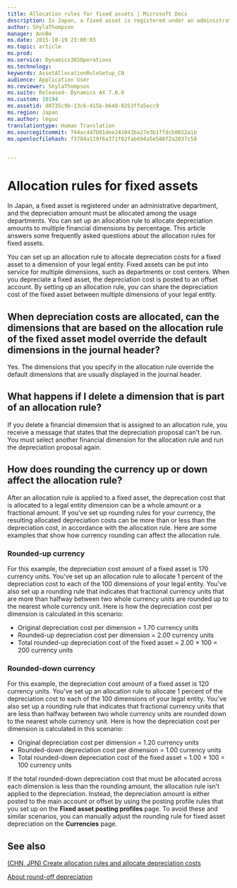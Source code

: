 ```yaml
---
title: Allocation rules for fixed assets | Microsoft Docs
description: In Japan, a fixed asset is registered under an administrative department, and the depreciation amount must be allocated among the usage departments. You can set up an allocation rule to allocate depreciation amounts to multiple financial dimensions by percentage. This article answers some frequently asked questions about the allocation rules for fixed assets.
author: ShylaThompson
manager: AnnBe
ms.date: 2015-10-19 23:00:03
ms.topic: article
ms.prod: 
ms.service: Dynamics365Operations
ms.technology: 
keywords: AssetAllocationRuleSetup_CN
audience: Application User
ms.reviewer: ShylaThompson
ms.suite: Released- Dynamics AX 7.0.0
ms.custom: 10194
ms.assetid: d0735c9b-13c6-415b-b648-0253ffa5ecc9
ms.region: Japan
ms.author: leguo
translationtype: Human Translation
ms.sourcegitcommit: 744ac447b01dee241043ba27e3b1ffdcb0022a1b
ms.openlocfilehash: f3704a119f6a371f02fab694a5e588f2a2037c58


---
```


# <a name="allocation-rules-for-fixed-assets"></a>Allocation rules for fixed assets

In Japan, a fixed asset is registered under an administrative department, and the depreciation amount must be allocated among the usage departments. You can set up an allocation rule to allocate depreciation amounts to multiple financial dimensions by percentage. This article answers some frequently asked questions about the allocation rules for fixed assets.

You can set up an allocation rule to allocate depreciation costs for a fixed asset to a dimension of your legal entity. Fixed assets can be put into service for multiple dimensions, such as departments or cost centers. When you depreciate a fixed asset, the depreciation cost is posted to an offset account. By setting up an allocation rule, you can share the depreciation cost of the fixed asset between multiple dimensions of your legal entity.

## <a name="when-depreciation-costs-are-allocated-can-the-dimensions-that-are-based-on-the-allocation-rule-of-the-fixed-asset-model-override-the-default-dimensions-in-the-journal-header"></a>When depreciation costs are allocated, can the dimensions that are based on the allocation rule of the fixed asset model override the default dimensions in the journal header?
Yes. The dimensions that you specify in the allocation rule override the default dimensions that are usually displayed in the journal header.

## <a name="what-happens-if-i-delete-a-dimension-that-is-part-of-an-allocation-rule"></a>What happens if I delete a dimension that is part of an allocation rule?
If you delete a financial dimension that is assigned to an allocation rule, you receive a message that states that the depreciation proposal can't be run. You must select another financial dimension for the allocation rule and run the depreciation proposal again.

## <a name="how-does-rounding-the-currency-up-or-down-affect-the-allocation-rule"></a>How does rounding the currency up or down affect the allocation rule?
After an allocation rule is applied to a fixed asset, the deprecation cost that is allocated to a legal entity dimension can be a whole amount or a fractional amount. If you've set up rounding rules for your currency, the resulting allocated depreciation costs can be more than or less than the depreciation cost, in accordance with the allocation rule. Here are some examples that show how currency rounding can affect the allocation rule.

### <a name="rounded-up-currency"></a>Rounded-up currency

For this example, the depreciation cost amount of a fixed asset is 170 currency units. You've set up an allocation rule to allocate 1 percent of the depreciation cost to each of the 100 dimensions of your legal entity. You've also set up a rounding rule that indicates that fractional currency units that are more than halfway between two whole currency units are rounded up to the nearest whole currency unit. Here is how the depreciation cost per dimension is calculated in this scenario:

-   Original depreciation cost per dimension = 1.70 currency units
-   Rounded-up depreciation cost per dimension = 2.00 currency units
-   Total rounded-up depreciation cost of the fixed asset = 2.00 × 100 = 200 currency units

### <a name="rounded-down-currency"></a>Rounded-down currency

For this example, the depreciation cost amount of a fixed asset is 120 currency units. You've set up an allocation rule to allocate 1 percent of the depreciation cost to each of the 100 dimensions of your legal entity. You've also set up a rounding rule that indicates that fractional currency units that are less than halfway between two whole currency units are rounded down to the nearest whole currency unit. Here is how the depreciation cost per dimension is calculated in this scenario:

-   Original depreciation cost per dimension = 1.20 currency units
-   Rounded-down depreciation cost per dimension = 1.00 currency units
-   Total rounded-down depreciation cost of the fixed asset = 1.00 × 100 = 100 currency units

If the total rounded-down depreciation cost that must be allocated across each dimension is less than the rounding amount, the allocation rule isn't applied to the depreciation. Instead, the depreciation amount is either posted to the main account or offset by using the posting profile rules that you set up on the **Fixed asset posting profiles** page. To avoid these and similar scenarios, you can manually adjust the rounding rule for fixed asset depreciation on the **Currencies** page.

<a name="see-also"></a>See also
--------

[(CHN, JPN) Create allocation rules and allocate depreciation costs](https://ax.help.dynamics.com/en/wiki/chn-jpn-create-allocation-rules-and-allocate-depreciation-costs/)

[About round-off depreciation](https://ax.help.dynamics.com/en/wiki/about-round-off-depreciation/)




<!--HONumber=Feb17_HO3-->


